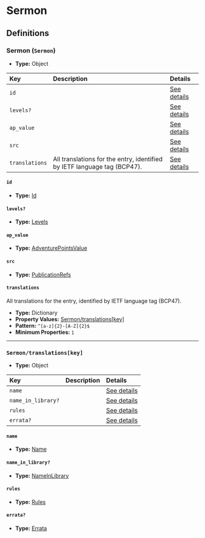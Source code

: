 # Sermon

## Definitions

### <a name="Sermon"></a> Sermon (`Sermon`)

- **Type:** Object

Key | Description | Details
:-- | :-- | :--
`id` |  | <a href="#Sermon/id">See details</a>
`levels?` |  | <a href="#Sermon/levels">See details</a>
`ap_value` |  | <a href="#Sermon/ap_value">See details</a>
`src` |  | <a href="#Sermon/src">See details</a>
`translations` | All translations for the entry, identified by IETF language tag (BCP47). | <a href="#Sermon/translations">See details</a>

#### <a name="Sermon/id"></a> `id`

- **Type:** <a href="../_Activatable.md#Id">Id</a>

#### <a name="Sermon/levels"></a> `levels?`

- **Type:** <a href="../_Activatable.md#Levels">Levels</a>

#### <a name="Sermon/ap_value"></a> `ap_value`

- **Type:** <a href="../_Activatable.md#AdventurePointsValue">AdventurePointsValue</a>

#### <a name="Sermon/src"></a> `src`

- **Type:** <a href="../source/_PublicationRef.md#PublicationRefs">PublicationRefs</a>

#### <a name="Sermon/translations"></a> `translations`

All translations for the entry, identified by IETF language tag (BCP47).

- **Type:** Dictionary
- **Property Values:** <a href="#Sermon/translations[key]">Sermon/translations[key]</a>
- **Pattern:** `^[a-z]{2}-[A-Z]{2}$`
- **Minimum Properties:** `1`

---

### <a name="Sermon/translations[key]"></a> `Sermon/translations[key]`

- **Type:** Object

Key | Description | Details
:-- | :-- | :--
`name` |  | <a href="#Sermon/translations[key]/name">See details</a>
`name_in_library?` |  | <a href="#Sermon/translations[key]/name_in_library">See details</a>
`rules` |  | <a href="#Sermon/translations[key]/rules">See details</a>
`errata?` |  | <a href="#Sermon/translations[key]/errata">See details</a>

#### <a name="Sermon/translations[key]/name"></a> `name`

- **Type:** <a href="../_Activatable.md#Name">Name</a>

#### <a name="Sermon/translations[key]/name_in_library"></a> `name_in_library?`

- **Type:** <a href="../_Activatable.md#NameInLibrary">NameInLibrary</a>

#### <a name="Sermon/translations[key]/rules"></a> `rules`

- **Type:** <a href="../_Activatable.md#Rules">Rules</a>

#### <a name="Sermon/translations[key]/errata"></a> `errata?`

- **Type:** <a href="../source/_Erratum.md#Errata">Errata</a>
